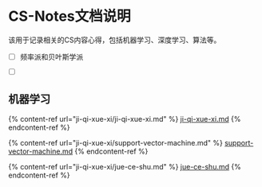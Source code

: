 # CS-Notes文档说明

该用于记录相关的CS内容心得，包括机器学习、深度学习、算法等。

* [ ] 频率派和贝叶斯学派
* [ ] &#x20;



## 机器学习

{% content-ref url="ji-qi-xue-xi/ji-qi-xue-xi.md" %}
[ji-qi-xue-xi.md](ji-qi-xue-xi/ji-qi-xue-xi.md)
{% endcontent-ref %}

{% content-ref url="ji-qi-xue-xi/support-vector-machine.md" %}
[support-vector-machine.md](ji-qi-xue-xi/support-vector-machine.md)
{% endcontent-ref %}

{% content-ref url="ji-qi-xue-xi/jue-ce-shu.md" %}
[jue-ce-shu.md](ji-qi-xue-xi/jue-ce-shu.md)
{% endcontent-ref %}



